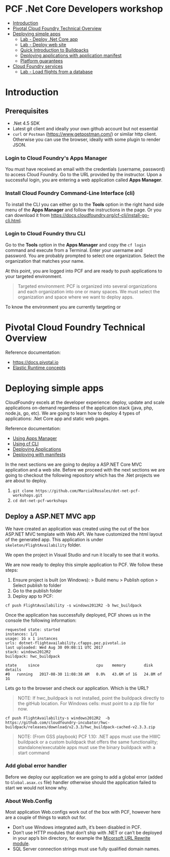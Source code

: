 PCF .Net Core Developers workshop
==

<!-- TOC depthFrom:1 depthTo:6 withLinks:1 updateOnSave:1 orderedList:0 -->

- [Introduction](#Introduction)
- [Pivotal Cloud Foundry Technical Overview](#pivotal-cloud-foundry-technical-overview)
- [Deploying simple apps](#deploying-simple-apps)
  - [Lab - Deploy .Net Core app](#deploy-dot-net-app)
  - [Lab - Deploy web site](#deploy-web-site)
  - [Quick Introduction to Buildpacks](#quick-intro-buildpack)
  - [Deploying applications with application manifest](#deploying-applications-with-application-manifest)
  - [Platform guarantees](#Platform-guarantees)
- [Cloud Foundry services](#cloud-foundry-services)
  - [Lab - Load flights from a database](#load-flights-from-a-provisioned-database)  


<!-- /TOC -->
# Introduction

## Prerequisites

- .Net 4.5 SDK
- Latest git client and ideally your own github account but not essential
- `curl` or `Postman` (https://www.getpostman.com/) or similar http client. Otherwise you can use the browser, ideally with some plugin to render JSON.

### Login to Cloud Foundry's Apps Manager

You must have received an email with the credentials (username, password) to access Cloud Foundry. Go to the URL provided by the instructor. Upon a successful login, you are entering a web application called **Apps Manager**.

### Install Cloud Foundry Command-Line Interface (cli)

To install the CLI you can either go to the **Tools** option in the right hand side menu of the **Apps Manager** and follow the instructions in the page. Or you can download it from https://docs.cloudfoundry.org/cf-cli/install-go-cli.html.

### Login to Cloud Foundry thru CLI

Go to the **Tools** option in the **Apps Manager** and copy the `cf login` command and execute from a Terminal. Enter your username and password.
You are probably prompted to select one organization. Select the organization that matches your name.

At this point, you are logged into PCF and are ready to push applications to your targeted environment.

> Targeted environment: PCF is organized into several organizations and each organization into one or many spaces. We must select the organization and space where we want to deploy apps.  

To know the environment you are currently targeting or

# Pivotal Cloud Foundry Technical Overview

Reference documentation:
- https://docs.pivotal.io
- [Elastic Runtime concepts](http://docs.pivotal.io/pivotalcf/concepts/index.html)


# Deploying simple apps

CloudFoundry excels at the developer experience: deploy, update and scale applications on-demand regardless of the application stack (java, php, node.js, go, etc).  We are going to learn how to deploy 4 types of applications: .Net Core app and static web pages.

Reference documentation:
- [Using Apps Manager](http://docs.pivotal.io/pivotalcf/1-9/console/index.html)
- [Using cf CLI](http://docs.pivotal.io/pivotalcf/1-9/cf-cli/index.html)
- [Deploying Applications](http://docs.pivotal.io/pivotalcf/1-9/devguide/deploy-apps/deploy-app.html)
- [Deploying with manifests](http://docs.pivotal.io/pivotalcf/1-9/devguide/deploy-apps/manifest.html)

In the next sections we are going to deploy a ASP.NET Core MVC application and a web site. Before we proceed with the next sections we are going to checkout the following repository which has the .Net projects we are about to deploy.

1. `git clone https://github.com/MarcialRosales/dot-net-pcf-workshops.git`
2. `cd dot-net-pcf-workshops`

## <a name="deploy-dot-net-app"></a> Deploy a ASP.NET MVC app
We have created an application was created using the out of the box ASP.NET MVC template with Web API. We have customized the html layout of the generated app.
This application is under `skeleton/FlightAvailability` folder.

We open the project in Visual Studio and run it locally to see that it works.

We are now ready to deploy this simple application to PCF. We follow these steps:
1. Ensure project is built (on Windows): > Build menu > Publish option > Select publish to folder
2. Go to the publish folder
3. Deploy app to PCF:

  `cf push FlightAvailability -s windows2012R2 -b hwc_buildpack`

Once the application has successfully deployed, PCF shows us in the console the following information:
```
requested state: started
instances: 1/1
usage: 1G x 1 instances
urls: dotnet-flightavailability.cfapps.pez.pivotal.io
last uploaded: Wed Aug 30 09:08:11 UTC 2017
stack: windows2012R2
buildpack: hwc_buildpack

state     since                         cpu    memory        disk          details
#0   running   2017-08-30 11:08:38 AM   0.0%   43.6M of 1G   24.8M of 1G
```

Lets go to the browser and check our application. Which is the URL?


> NOTE: If hwc_buildpack is not installed, point the buildpack directly to the gitHub location. For Windows cells: must point to a zip file for now.

  `cf push FlightAvailability-s windows2012R2  -b https://github.com/cloudfoundry-incubator/hwc-buildpack/releases/download/v2.3.3/hwc_buildpack-cached-v2.3.3.zip`

> NOTE: (From GSS playbook) PCF 1.10: .NET apps must use the HWC buildpack or a custom buildpack that offers the same functionality; standalone/executable apps must use the binary buildpack with a start command


### Add global error handler

Before we deploy our application we are going to add a global error (added to `Global.asax.cs` file) handler otherwise should the application failed to start we would not know why.


### About Web.Config

Most application Web.configs work out of the box with PCF, however here are a couple of things to watch out for.

- Don’t use Windows integrated auth, it’s been disabled in PCF.
- Don’t use HTTP modules that don’t ship with .NET or can’t be deployed in your app’s bin directory, for example the [Micorsoft URL Rewrite module](https://www.iis.net/downloads/microsoft/url-rewrite).
- SQL Server connection strings must use fully qualified domain names.
